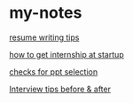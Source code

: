 # my-notes

[resume writing tips](https://drive.google.com/drive/folders/1-1j5UfMJy-IZ6jLpX28gIwcBxHFQVKgk?usp=share_link)

[how to get internship at startup](https://drive.google.com/file/d/1jb8iYjTJAiG1vLXvb-u4lD1Y8OAsVMRK/view?usp=share_link)

[checks for ppt selection](https://drive.google.com/drive/folders/1Kt-W7QlKwoHqMZ1NIPphdwU9w_JcU7k4?usp=share_link)

[Interview tips before & after](https://docs.google.com/document/d/1TyiVe_DDGhiwWt9P42qAxbJIKQZYXhMiGUbBucw8ZSw/edit?usp=sharing)
